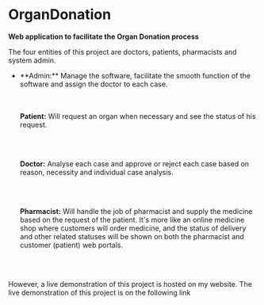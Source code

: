 # OrganDonation
**Web application to facilitate the Organ Donation process**

 The four entities of this project are doctors, patients, pharmacists and system admin.

<ul>


<li> **Admin:** Manage the software, facilitate the smooth function of the software and assign the doctor to each case. </li>
<br><br>

**Patient:** Will request an organ when necessary and see the status of his request.

<br><br>

**Doctor:** Analyse each case and approve or reject each case based on reason, necessity and individual case analysis.

<br><br>

**Pharmacist:** Will handle the job of pharmacist and supply the medicine based on the request of the patient. It's more like an online medicine shop where customers will order medicine, and the status of delivery and other related statuses will be shown on both the pharmacist and customer (patient) web portals.

</ul>

<br><br>



However, a live demonstration of this project is hosted on my website. The live demonstration of this project is on the following link


